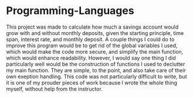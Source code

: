 # Programming-Languages

This project was made to calculate how much a savings account would grow
with and without monthly deposits, given the starting principle, time span, 
interest rate, and monthly deposit. 
A couple things I could do to improve this program would be to get rid of the 
global variables I used, which would make the code more secure, and simplify 
the main function, which would enhance readability. However, I would 
say one thing I did particularly well would be the construction of functions
I used to declutter my main function. They are simple, to the point, and also 
take care of their own exeption handling. 
This code was not particularly difficult to write, but it is one of my prouder
pieces of work because I wrote the whole thing myself, without help from the instructor. 
